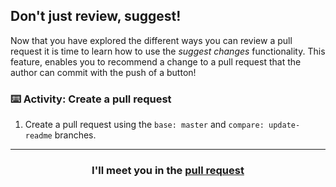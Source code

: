 ## Don't just review, suggest!

Now that you have explored the different ways you can review a pull request it is time to learn how to use the _suggest changes_ functionality. This feature, enables you to recommend a change to a pull request that the author can commit with the push of a button!

### :keyboard: Activity: Create a pull request

1. Create a pull request using the `base: master` and `compare: update-readme` branches.

<hr>
<h3 align="center">I'll meet you in the <a href="{{ url }}">pull request</a></h3>

